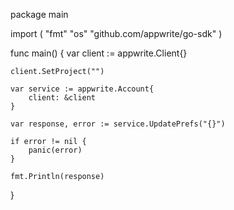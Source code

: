 package main

import (
    "fmt"
    "os"
    "github.com/appwrite/go-sdk"
)

func main() {
    var client := appwrite.Client{}

    client.SetProject("")

    var service := appwrite.Account{
        client: &client
    }

    var response, error := service.UpdatePrefs("{}")

    if error != nil {
        panic(error)
    }

    fmt.Println(response)
}